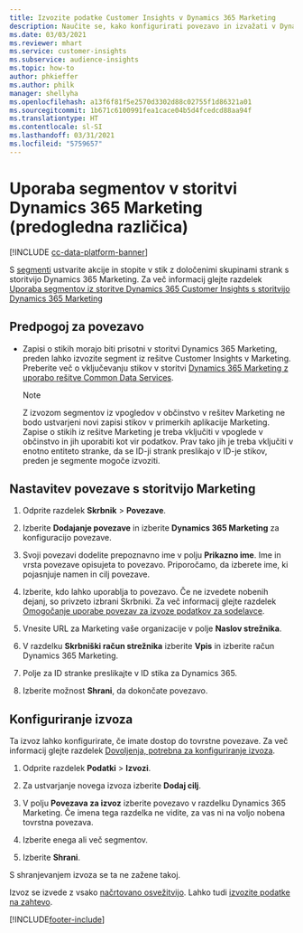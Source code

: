 ```yaml
---
title: Izvozite podatke Customer Insights v Dynamics 365 Marketing
description: Naučite se, kako konfigurirati povezavo in izvažati v Dynamics 365 Marketing.
ms.date: 03/03/2021
ms.reviewer: mhart
ms.service: customer-insights
ms.subservice: audience-insights
ms.topic: how-to
author: phkieffer
ms.author: philk
manager: shellyha
ms.openlocfilehash: a13f6f81f5e2570d3302d88c02755f1d86321a01
ms.sourcegitcommit: 1b671c6100991fea1cace04b5d4fcedcd88aa94f
ms.translationtype: HT
ms.contentlocale: sl-SI
ms.lasthandoff: 03/31/2021
ms.locfileid: "5759657"
---
```

# <a name="use-segments-in-dynamics-365-marketing-preview"></a>Uporaba segmentov v storitvi Dynamics 365 Marketing (predogledna različica)

[!INCLUDE [cc-data-platform-banner](../includes/cc-data-platform-banner.md)]

S [segmenti](segments.md) ustvarite akcije in stopite v stik z določenimi skupinami strank s storitvijo Dynamics 365 Marketing. Za več informacij glejte razdelek [Uporaba segmentov iz storitve Dynamics 365 Customer Insights s storitvijo Dynamics 365 Marketing](/dynamics365/marketing/customer-insights-segments)

## <a name="prerequisite-for-a-connection"></a>Predpogoj za povezavo

- Zapisi o stikih morajo biti prisotni v storitvi Dynamics 365 Marketing, preden lahko izvozite segment iz rešitve Customer Insights v Marketing. Preberite več o vključevanju stikov v storitvi [Dynamics 365 Marketing z uporabo rešitve Common Data Services](connect-power-query.md).

  > [!NOTE]
  > Z izvozom segmentov iz vpogledov v občinstvo v rešitev Marketing ne bodo ustvarjeni novi zapisi stikov v primerkih aplikacije Marketing. Zapise o stikih iz rešitve Marketing je treba vključiti v vpoglede v občinstvo in jih uporabiti kot vir podatkov. Prav tako jih je treba vključiti v enotno entiteto stranke, da se ID-ji strank preslikajo v ID-je stikov, preden je segmente mogoče izvoziti.

## <a name="set-up-connection-to-marketing"></a>Nastavitev povezave s storitvijo Marketing

1. Odprite razdelek **Skrbnik** > **Povezave**.

1. Izberite **Dodajanje povezave** in izberite **Dynamics 365 Marketing** za konfiguracijo povezave.

1. Svoji povezavi dodelite prepoznavno ime v polju **Prikazno ime**. Ime in vrsta povezave opisujeta to povezavo. Priporočamo, da izberete ime, ki pojasnjuje namen in cilj povezave.

1. Izberite, kdo lahko uporablja to povezavo. Če ne izvedete nobenih dejanj, so privzeto izbrani Skrbniki. Za več informacij glejte razdelek [Omogočanje uporabe povezav za izvoze podatkov za sodelavce](connections.md#allow-contributors-to-use-a-connection-for-exports).

1. Vnesite URL za Marketing vaše organizacije v polje **Naslov strežnika**.

1. V razdelku **Skrbniški račun strežnika** izberite **Vpis** in izberite račun Dynamics 365 Marketing.

1. Polje za ID stranke preslikajte v ID stika za Dynamics 365.

1. Izberite možnost **Shrani**, da dokončate povezavo. 

## <a name="configure-an-export"></a>Konfiguriranje izvoza

Ta izvoz lahko konfigurirate, če imate dostop do tovrstne povezave. Za več informacij glejte razdelek [Dovoljenja, potrebna za konfiguriranje izvoza](export-destinations.md#set-up-a-new-export).

1. Odprite razdelek **Podatki** > **Izvozi**.

1. Za ustvarjanje novega izvoza izberite **Dodaj cilj**.

1. V polju **Povezava za izvoz** izberite povezavo v razdelku Dynamics 365 Marketing. Če imena tega razdelka ne vidite, za vas ni na voljo nobena tovrstna povezava.

1. Izberite enega ali več segmentov.

1. Izberite **Shrani**.

S shranjevanjem izvoza se ta ne zažene takoj.

Izvoz se izvede z vsako [načrtovano osvežitvijo](system.md#schedule-tab). Lahko tudi [izvozite podatke na zahtevo](export-destinations.md#run-exports-on-demand). 

[!INCLUDE[footer-include](../includes/footer-banner.md)]
